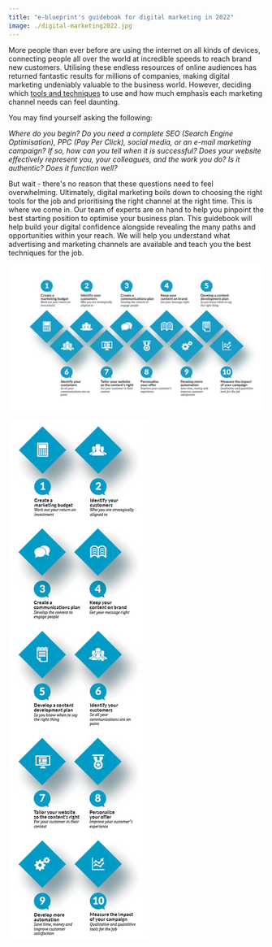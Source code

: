 ```yaml
---
title: "e-blueprint's guidebook for digital marketing in 2022"
image: ./digital-marketing2022.jpg
---
```


More people than ever before are using the internet on all kinds of devices, connecting people all over the world at incredible speeds to reach brand new customers. Utilising these endless resources of online audiences has returned fantastic results for millions of companies, making digital marketing undeniably valuable to the business world. However, deciding which [tools and techniques](https://ebp-copy.eblue-hosting.co.uk/services/) to use and how much emphasis each marketing channel needs can feel daunting.

You may find yourself asking the following:

_Where do you begin? Do you need a complete SEO (Search Engine Optimisation), PPC (Pay Per Click), social media, or an e-mail marketing campaign? If so, how can you tell when it is successful? Does your website effectively represent you, your colleagues, and the work you do? Is it authentic? Does it function well?_

But wait - there's no reason that these questions need to feel overwhelming. Ultimately, digital marketing boils down to choosing the right tools for the job and prioritising the right channel at the right time. This is where we come in. Our team of experts are on hand to help you pinpoint the best starting position to optimise your business plan. This guidebook will help build your digital confidence alongside revealing the many paths and opportunities within your reach. We will help you understand what advertising and marketing channels are available and teach you the best techniques for the job.

![](images/10steps-diagram.jpg)

![](images/10Steps-Mobile-Diagram.png)
